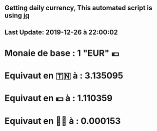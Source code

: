 ## Getting daily currency, This automated script is using [jq](https://stedolan.github.io/jq/)
## Last Update:  2019-12-26 à 22:00:02
 # Monaie de base : 1 "EUR" 💶 
 # Equivaut en 🇹🇳 à :  3.135095 
 # Equivaut en 💵 à : 1.110359
 # Equivaut en 🐱‍💻 à :  0.000153
